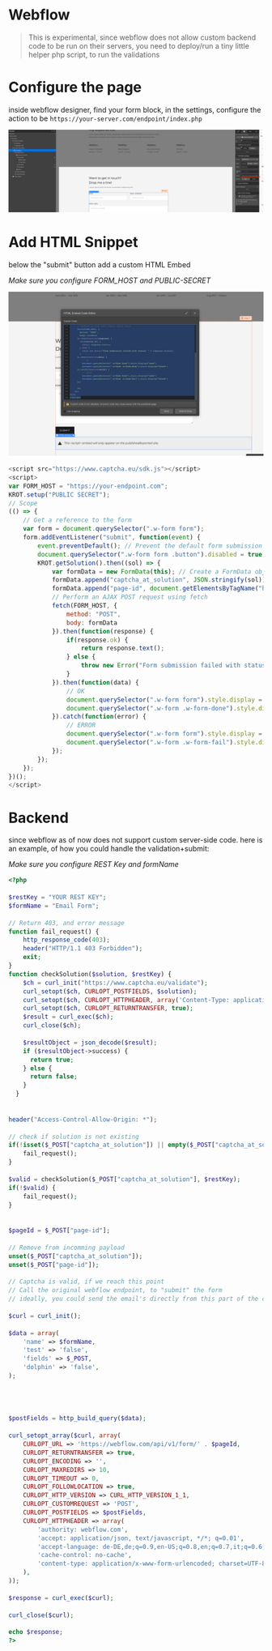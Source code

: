 # Webflow

> This is experimental, since webflow does not allow custom backend code to be run on their servers, you need to deploy/run a tiny little helper php script, to run the validations



# Configure the page

inside webflow designer, find your form block, in the settings, configure the action to be `https://your-server.com/endpoint/index.php`


<img src="files/webflow/webflow-action.png">


# Add HTML Snippet

below the "submit" button add a custom HTML Embed 

*Make sure you configure FORM_HOST and PUBLIC-SECRET*

<img src="files/webflow/webflow-snippet1.png">

```js
<script src="https://www.captcha.eu/sdk.js"></script>
<script>
var FORM_HOST = "https://your-endpoint.com";
KROT.setup("PUBLIC SECRET");
// Scope
(() => {
	// Get a reference to the form
	var form = document.querySelector(".w-form form");
	form.addEventListener("submit", function(event) {
		event.preventDefault(); // Prevent the default form submission
		document.querySelector(".w-form form .button").disabled = true;
		KROT.getSolution().then((sol) => {
			var formData = new FormData(this); // Create a FormData object from the form
			formData.append("captcha_at_solution", JSON.stringify(sol));
			formData.append("page-id", document.getElementsByTagName("html")[0].getAttribute("data-wf-site"));
			// Perform an AJAX POST request using fetch
			fetch(FORM_HOST, {
				method: "POST",
				body: formData
			}).then(function(response) {
				if(response.ok) {
					return response.text();
				} else {
					throw new Error("Form submission failed with status: " + response.status);
				}
			}).then(function(data) {
				// OK
				document.querySelector(".w-form form").style.display = "none";
				document.querySelector(".w-form .w-form-done").style.display = "block";
			}).catch(function(error) {
				// ERROR
				document.querySelector(".w-form form").style.display = "none";
				document.querySelector(".w-form .w-form-fail").style.display = "block";
			});
		});
	});
})();
</script>

```


# Backend

since webflow as of now does not support custom server-side code.
here is an example, of how you could handle the validation+submit:



*Make sure you configure REST Key and formName*

```php
<?php

$restKey = "YOUR REST KEY";
$formName = "Email Form";

// Return 403, and error message
function fail_request() {
    http_response_code(403);
    header("HTTP/1.1 403 Forbidden");    
    exit;
}
function checkSolution($solution, $restKey) {
    $ch = curl_init("https://www.captcha.eu/validate");
    curl_setopt($ch, CURLOPT_POSTFIELDS, $solution);
    curl_setopt($ch, CURLOPT_HTTPHEADER, array('Content-Type: application/json', 'Rest-Key: ' . $restKey));
    curl_setopt($ch, CURLOPT_RETURNTRANSFER, true);
    $result = curl_exec($ch);
    curl_close($ch);

    $resultObject = json_decode($result);
    if ($resultObject->success) {
      return true;
    } else {
      return false;
    }
  }


header("Access-Control-Allow-Origin: *");

// check if solution is not existing
if(!isset($_POST["captcha_at_solution"]) || empty($_POST["captcha_at_solution"])) {
    fail_request();
}

$valid = checkSolution($_POST["captcha_at_solution"], $restKey);
if(!$valid) {
    fail_request();
}


$pageId = $_POST["page-id"];

// Remove from incomming payload
unset($_POST["captcha_at_solution"]);
unset($_POST["page-id"]);

// Captcha is valid, if we reach this point
// Call the original webflow endpoint, to "submit" the form
// ideally, you could send the email's directly from this part of the code

$curl = curl_init();

$data = array(
    'name' => $formName,
    'test' => 'false',
    'fields' => $_POST,
    'dolphin' => 'false',
);




$postFields = http_build_query($data);

curl_setopt_array($curl, array(
    CURLOPT_URL => 'https://webflow.com/api/v1/form/' . $pageId,
    CURLOPT_RETURNTRANSFER => true,
    CURLOPT_ENCODING => '',
    CURLOPT_MAXREDIRS => 10,
    CURLOPT_TIMEOUT => 0,
    CURLOPT_FOLLOWLOCATION => true,
    CURLOPT_HTTP_VERSION => CURL_HTTP_VERSION_1_1,
    CURLOPT_CUSTOMREQUEST => 'POST',
    CURLOPT_POSTFIELDS => $postFields,
    CURLOPT_HTTPHEADER => array(
        'authority: webflow.com',
        'accept: application/json, text/javascript, */*; q=0.01',
        'accept-language: de-DE,de;q=0.9,en-US;q=0.8,en;q=0.7,it;q=0.6,la;q=0.5,da;q=0.4',
        'cache-control: no-cache',
        'content-type: application/x-www-form-urlencoded; charset=UTF-8',
    ),
));

$response = curl_exec($curl);

curl_close($curl);

echo $response;
?>


```


